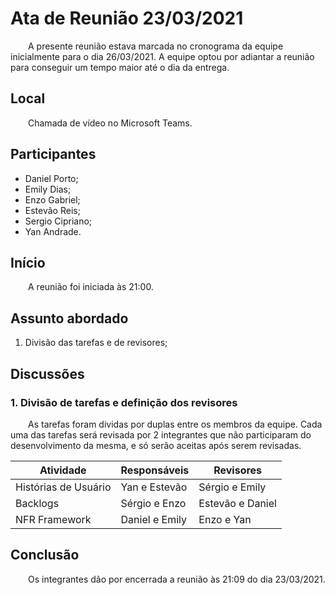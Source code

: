 # Ata de Reunião 23/03/2021
&emsp;&emsp;A presente reunião estava marcada no cronograma da equipe inicialmente para o dia 26/03/2021. A equipe optou por adiantar a reunião para conseguir um tempo maior até o dia da entrega.
## Local

&emsp;&emsp;Chamada de vídeo no Microsoft Teams.

## Participantes
- Daniel Porto;
- Emily Dias;
- Enzo Gabriel;
- Estevão Reis;
- Sergio Cipriano;
- Yan Andrade.

## Início

&emsp;&emsp;A reunião foi iniciada às 21:00.

## Assunto abordado

1. Divisão das tarefas e de revisores;

## Discussões

### 1. Divisão de tarefas e definição dos revisores
&emsp;&emsp;As tarefas foram dividas por duplas entre os membros da equipe. Cada uma das tarefas será revisada por 2 integrantes que não participaram do desenvolvimento da mesma, e só serão aceitas após serem revisadas.

| Atividade | Responsáveis | Revisores |
|--|--|--|
| Histórias de Usuário | Yan e Estevão | Sérgio e Emily |
| Backlogs | Sérgio e Enzo | Estevão e Daniel |
| NFR Framework | Daniel e Emily | Enzo e Yan |

## Conclusão
&emsp;&emsp;Os integrantes dão por encerrada a reunião às 21:09 do dia 23/03/2021.
